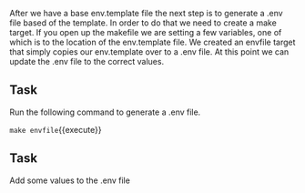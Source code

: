 After we have a base env.template file the next step is to generate a .env file based of the template. In order to do that we need to create a make target. If you open up the makefile we are setting a few variables, one of which is to the location of the env.template file. We created an envfile target that simply copies our env.template over to a .env file. At this point we can update the .env file to the correct values.

## Task 
Run the following command to generate a .env file.

`make envfile`{{execute}}

## Task
Add some values to the .env file